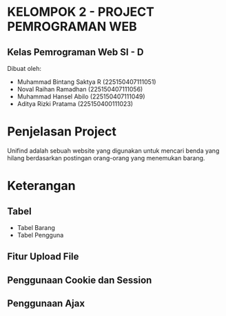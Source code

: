 # KELOMPOK 2 - PROJECT PEMROGRAMAN WEB 
## Kelas Pemrograman Web SI - D

Dibuat oleh:
- Muhammad Bintang Saktya R (225150407111051)
- Noval Raihan Ramadhan (225150407111056)
- Muhammad Hansel Abilo (225150407111049)
- Aditya Rizki Pratama (225150400111023)

# Penjelasan Project
Unifind adalah sebuah website yang digunakan untuk mencari benda yang hilang berdasarkan postingan orang-orang yang menemukan barang.

# Keterangan
## Tabel
- Tabel Barang 
- Tabel Pengguna

## Fitur Upload File

## Penggunaan Cookie dan Session

## Penggunaan Ajax

